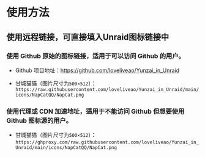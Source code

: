 # 使用方法

## 使用远程链接，可直接填入Unraid图标链接中
### 使用 Github 原始的图标链接，适用于可以访问 Github 的用户。

   - Github 项目地址：https://github.com/loveliveao/Yunzai_in_Unraid
     
   - 甘城猫猫（图片尺寸为`500×512`）：`https://raw.githubusercontent.com/loveliveao/Yunzai_in_Unraid/main/icons/NapCatQQ/NapCat.png`

     
### 使用代理或 CDN 加速地址，适用于不能访问 Github 但想要使用 Github 图标源的用户。

   - 甘城猫猫（图片尺寸为`500×512`）：`https://ghproxy.com/raw.githubusercontent.com/loveliveao/Yunzai_in_Unraid/main/icons/NapCatQQ/NapCat.png`
